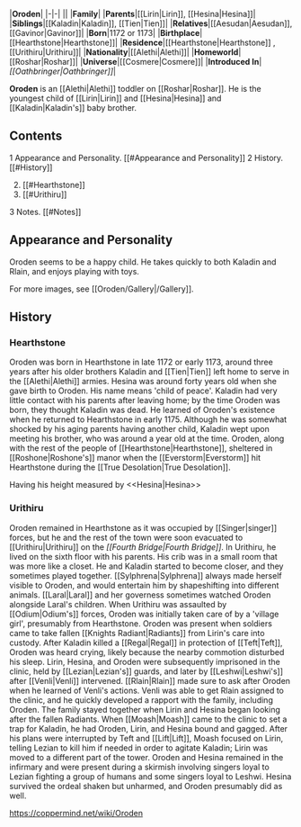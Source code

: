 |**Oroden**|
|-|-|
||
|**Family**|
|**Parents**|[[Lirin\|Lirin]], [[Hesina\|Hesina]]|
|**Siblings**|[[Kaladin\|Kaladin]], [[Tien\|Tien]]|
|**Relatives**|[[Aesudan\|Aesudan]], [[Gavinor\|Gavinor]]|
|**Born**|1172 or 1173|
|**Birthplace**|[[Hearthstone\|Hearthstone]]|
|**Residence**|[[Hearthstone\|Hearthstone]] , [[Urithiru\|Urithiru]]|
|**Nationality**|[[Alethi\|Alethi]]|
|**Homeworld**|[[Roshar\|Roshar]]|
|**Universe**|[[Cosmere\|Cosmere]]|
|**Introduced In**|*[[Oathbringer\|Oathbringer]]*|

**Oroden** is an [[Alethi\|Alethi]] toddler on [[Roshar\|Roshar]]. He is the youngest child of [[Lirin\|Lirin]] and [[Hesina\|Hesina]] and [[Kaladin\|Kaladin's]] baby brother.

## Contents

1 Appearance and Personality. [[#Appearance and Personality]] 
2 History. [[#History]] 

2. [[#Hearthstone]] 
2. [[#Urithiru]] 


3 Notes. [[#Notes]] 


## Appearance and Personality
Oroden seems to be a happy child. He takes quickly to both Kaladin and Rlain, and enjoys playing with toys.

For more images, see [[Oroden/Gallery\|/Gallery]].
## History
### Hearthstone
Oroden was born in Hearthstone in late 1172 or early 1173, around three years after his older brothers Kaladin and [[Tien\|Tien]] left home to serve in the [[Alethi\|Alethi]] armies. Hesina was around forty years old when she gave birth to Oroden. His name means 'child of peace'.
Kaladin had very little contact with his parents after leaving home; by the time Oroden was born, they thought Kaladin was dead. He learned of Oroden's existence when he returned to Hearthstone in early 1175. Although he was somewhat shocked by his aging parents having another child, Kaladin wept upon meeting his brother, who was around a year old at the time.
Oroden, along with the rest of the people of [[Hearthstone\|Hearthstone]], sheltered in [[Roshone\|Roshone's]] manor when the [[Everstorm\|Everstorm]] hit Hearthstone during the [[True Desolation\|True Desolation]].

  Having his height measured by <<Hesina\|Hesina>>
### Urithiru
Oroden remained in Hearthstone as it was occupied by [[Singer\|singer]] forces, but he and the rest of the town were soon evacuated to [[Urithiru\|Urithiru]] on the *[[Fourth Bridge\|Fourth Bridge]]*. In Urithiru, he lived on the sixth floor with his parents. His crib was in a small room that was more like a closet. He and Kaladin started to become closer, and they sometimes played together. [[Sylphrena\|Sylphrena]] always made herself visible to Oroden, and would entertain him by shapeshifting into different animals. [[Laral\|Laral]] and her governess sometimes watched Oroden alongside Laral's children.
When Urithiru was assaulted by [[Odium\|Odium's]] forces, Oroden was initially taken care of by a 'village girl', presumably from Hearthstone. Oroden was present when soldiers came to take fallen [[Knights Radiant\|Radiants]] from Lirin's care into custody. After Kaladin killed a [[Regal\|Regal]] in protection of [[Teft\|Teft]], Oroden was heard crying, likely because the nearby commotion disturbed his sleep.
Lirin, Hesina, and Oroden were subsequently imprisoned in the clinic, held by [[Lezian\|Lezian's]] guards, and later by [[Leshwi\|Leshwi's]] after [[Venli\|Venli]] intervened. [[Rlain\|Rlain]] made sure to ask after Oroden when he learned of Venli's actions. Venli was able to get Rlain assigned to the clinic, and he quickly developed a rapport with the family, including Oroden. The family stayed together when Lirin and Hesina began looking after the fallen Radiants.
When [[Moash\|Moash]] came to the clinic to set a trap for Kaladin, he had Oroden, Lirin, and Hesina bound and gagged. After his plans were interrupted by Teft and [[Lift\|Lift]], Moash focused on Lirin, telling Lezian to kill him if needed in order to agitate Kaladin; Lirin was moved to a different part of the tower. Oroden and Hesina remained in the infirmary and were present during a skirmish involving singers loyal to Lezian fighting a group of humans and some singers loyal to Leshwi. Hesina survived the ordeal shaken but unharmed, and Oroden presumably did as well.



https://coppermind.net/wiki/Oroden